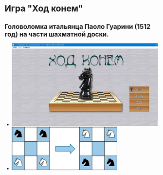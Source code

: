 # Игра "Ход конем"
## Головоломка итальянца Паоло Гуарини (1512 год) на части шахматной доски.

+ ![Вид игры](/images/imgHorse.jpg)
+ ![Одна из задач](/images/horse.png)